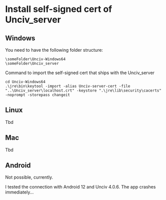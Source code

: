 # Install self-signed cert of Unciv_server
## Windows
You need to have the following folder structure:
```
\someFolder\Unciv-Windows64
\someFolder\Unciv_server
```
Command to import the self-signed cert that ships with the Unciv_server
```
cd Unciv-Windows64
.\jre\bin\keytool -import -alias Unciv-server-cert -file "..\Unciv_server\localhost.crt" -keystore ".\jre\lib\security\cacerts" -noprompt -storepass changeit
```
## Linux
Tbd

## Mac
Tbd

## Android
Not possible, currently.

I tested the connection with Android 12 and Unciv 4.0.6. The app crashes immediately...
